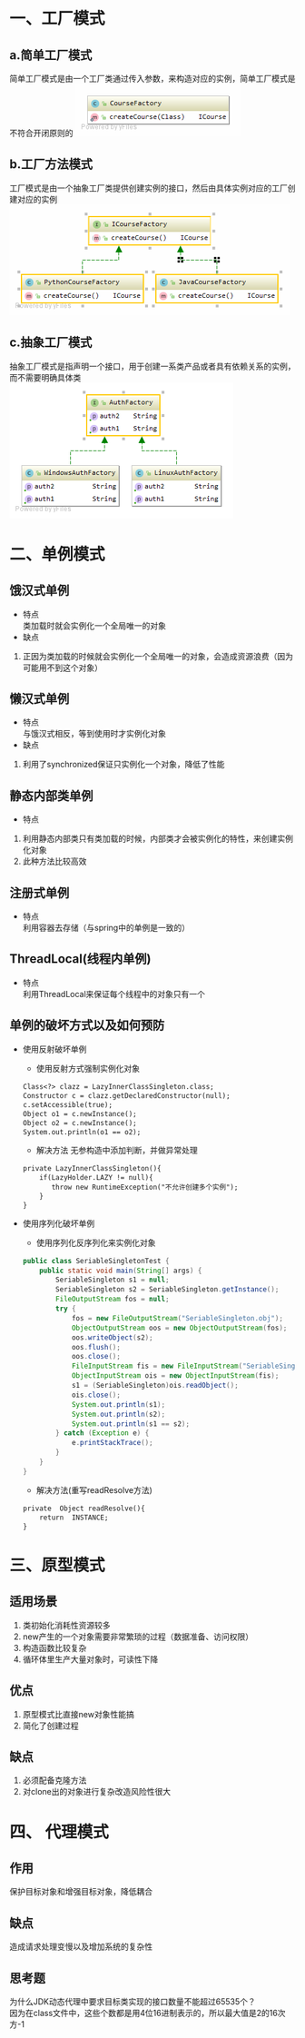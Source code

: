 # 一、工厂模式
## a.简单工厂模式
简单工厂模式是由一个工厂类通过传入参数，来构造对应的实例，简单工厂模式是不符合开闭原则的
![image](https://github.com/gupaocx/gupao-cx-study-design/blob/master/uml/factory/simple/CourseFactory.gif)
## b.工厂方法模式
工厂模式是由一个抽象工厂类提供创建实例的接口，然后由具体实例对应的工厂创建对应的实例
![image](https://github.com/gupaocx/gupao-cx-study-design/blob/master/uml/factory/method/ICourseFactory.gif)
## c.抽象工厂模式
抽象工厂模式是指声明一个接口，用于创建一系类产品或者具有依赖关系的实例，而不需要明确具体类
![image](https://github.com/gupaocx/gupao-cx-study-design/blob/master/uml/factory/abstract/AuthFactory.png)

# 二、单例模式
## 饿汉式单例
- 特点  
类加载时就会实例化一个全局唯一的对象
- 缺点  
1. 正因为类加载的时候就会实例化一个全局唯一的对象，会造成资源浪费（因为可能用不到这个对象）
## 懒汉式单例
- 特点  
与饿汉式相反，等到使用时才实例化对象
- 缺点  
1. 利用了synchronized保证只实例化一个对象，降低了性能
## 静态内部类单例
- 特点    
1. 利用静态内部类只有类加载的时候，内部类才会被实例化的特性，来创建实例化对象
2. 此种方法比较高效
## 注册式单例
- 特点  
利用容器去存储（与spring中的单例是一致的）
## ThreadLocal(线程内单例)
- 特点  
利用ThreadLocal来保证每个线程中的对象只有一个
## 单例的破坏方式以及如何预防
- 使用反射破坏单例  
  - 使用反射方式强制实例化对象  
  ~~~
  Class<?> clazz = LazyInnerClassSingleton.class;
  Constructor c = clazz.getDeclaredConstructor(null);
  c.setAccessible(true);
  Object o1 = c.newInstance();
  Object o2 = c.newInstance();
  System.out.println(o1 == o2);
  ~~~
  - 解决方法 无参构造中添加判断，并做异常处理 
  ```
  private LazyInnerClassSingleton(){
      if(LazyHolder.LAZY != null){
         throw new RuntimeException("不允许创建多个实例");
      }
  }
  ```
- 使用序列化破坏单例
  - 使用序列化反序列化来实例化对象
  ``` java
  public class SeriableSingletonTest {
      public static void main(String[] args) {
          SeriableSingleton s1 = null;
          SeriableSingleton s2 = SeriableSingleton.getInstance();
          FileOutputStream fos = null;
          try {
              fos = new FileOutputStream("SeriableSingleton.obj");
              ObjectOutputStream oos = new ObjectOutputStream(fos);
              oos.writeObject(s2);
              oos.flush();
              oos.close();
              FileInputStream fis = new FileInputStream("SeriableSingleton.obj");
              ObjectInputStream ois = new ObjectInputStream(fis);
              s1 = (SeriableSingleton)ois.readObject();
              ois.close();
              System.out.println(s1);
              System.out.println(s2);
              System.out.println(s1 == s2);
          } catch (Exception e) {
              e.printStackTrace();
          }
      }
  }
  ```
  
  - 解决方法(重写readResolve方法)
  ```
  private  Object readResolve(){
      return  INSTANCE;
  }
  ```

# 三、原型模式

## 适用场景
1. 类初始化消耗性资源较多
2. new产生的一个对象需要非常繁琐的过程（数据准备、访问权限）
3. 构造函数比较复杂
4. 循环体里生产大量对象时，可读性下降
## 优点
1. 原型模式比直接new对象性能搞
2. 简化了创建过程
## 缺点  
1. 必须配备克隆方法
2. 对clone出的对象进行复杂改造风险性很大

# 四、 代理模式
## 作用  
保护目标对象和增强目标对象，降低耦合
## 缺点
造成请求处理变慢以及增加系统的复杂性
## 思考题
为什么JDK动态代理中要求目标类实现的接口数量不能超过65535个？  
因为在class文件中，这些个数都是用4位16进制表示的，所以最大值是2的16次方-1 

